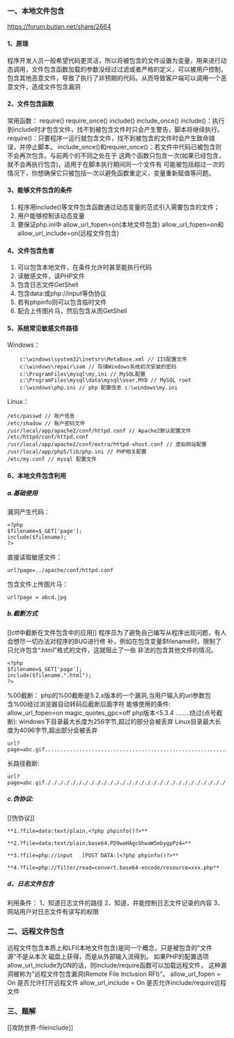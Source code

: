 ### 一、本地文件包含
https://forum.butian.net/share/2664
#### 1、原理
程序开发人员一般希望代码更灵活，所以将被包含的文件设置为变量，用来进行动态调用，文件包含函数加载的参数没经过过滤或者严格的定义，可以被用户控制，包含其他恶意文件，导致了执行了非预期的代码。从而导致客户端可以调用一个恶意文件，造成文件包含漏洞
#### 2、文件包含函数
常用函数：
	require()
	require_once()
	include()
	include_once()
include()：执行到include时才包含文件，找不到被包含文件时只会产生警告，脚本将继续执行。
require()：只要程序一运行就包含文件，找不到被包含的文件时会产生致命错误，并停止脚本。
include_once()和requier_once()：若文件中代码已被包含则不会再次包含。与前两个的不同之处在于
这两个函数只包含一次(如果已经包含，就不会再执行包含)，适用于在脚本执行期间同一个文件有
可能被包括超过一次的情况下，你想确保它只被包括一次以避免函数重定义，变量重新赋值等问题。
#### 3、能够文件包含的条件
1. 程序用include()等文件包含函数通过动态变量的范式引入需要包含的文件；
2. 用户能够控制该动态变量
3. 要保证php.ini中
		allow_url_fopen=on(本地文件包含)
		allow_url_fopen=on和allow_url_include=on(远程文件包含)
#### 4、文件包含危害
1. 可以包含本地文件，在条件允许时甚至能执行代码
2. 读敏感文件，读PHP文件
3. 包含日志文件GetShell
4. 包含data:或php://input等伪协议
5. 若有phpinfo则可以包含临时文件
6. 配合上传图片马，然后包含从而GetShell
#### 5、系统常见敏感文件路径
Windows：
```
	c:\windows\system32\inetsrv\MetaBase.xml // IIS配置文件
	c:\windows\repair\sam // 存储Windows系统初次安装的密码
	c:\ProgramFiles\mysql\my,ini // MySQL配置
	c:\ProgramFiles\mysql\data\mysql\user.MYD // MySQL root
	c:\windows\php.ini // php 配置信息 c:\windows\my.ini
```
Linux：
```
/etc/passwd // 账户信息
/etc/shadow // 账户密码文件
/usr/local/app/apache2/conf/httpd.conf // Apache2默认配置文件
/etc/httpd/conf/httpd.conf
/usr/local/app/apache2/conf/extra/httpd-vhost.conf // 虚拟网站配置
/usr/local/app/php5/lib/php.ini // PHP相关配置
/etc/my.conf // mysql 配置文件
```


#### 6、本地文件包含利用
##### a.基础使用
漏洞产生代码：
```
<?php
$filename=$_GET['page'];
include($filename);
?>
```
直接读取敏感文件：
```
url?page=../apache/conf/httpd.conf
```
包含文件上传图片马：
```
url?page = abcd.jpg
```
##### b.截断方式
[[ctf中截断在文件包含中的应用]]
程序员为了避免自己编写从程序出现问题，有人会想尽一切办法对程序的BUG进行修
补，例如在包含变量$filename时，限制了只允许包含“.html”格式的文件，这就阻止了一些
非法的包含其他文件的情况。
```
<?php
$filename=$_GET['page'];
include($filename.".html");
?>
```
%00截断：
	php的%00截断是5.2.x版本的一个漏洞,当用户输入的url参数包含%00经过浏览器自动转码后截断后面字符
    能够使用的条件:
	    allow_url_fopen=on
	    magic_quotes_gpc=off
	    php版本<5.3.4
........绕过(点号截断):
	windows下目录最大长度为256字节,超过的部分会被丢弃
	Linux目录最大长度为4096字节,超出部分会被丢弃
```
url?page=abc.gif...........................................................................................................................
```
长路径截断:
```
url?page=abc.gif././././././././././././././././././././././././././././././././././././././././././././././././././././././././././././././././././././././././././././././././././././././././././././././././././././././././././././././././././././././././././././././././././././
```




##### c.伪协议:
[[伪协议]]
```
**1.?file=data:text/plain,<?php phpinfo()?>**

**2.?file=data:text/plain;base64,PD9waHAgcGhwaW5mbygpPz4=**

**3.?file=php://input   [POST DATA:]<?php phpinfo()?>**

**4.?file=php://filter/read=convert.base64-encode/resource=xxx.php**
```
##### d、日志文件包含
利用条件：
	1、知道日志文件的路径
	2、知道，并能控制日志文件记录的内容
	3、网站用户对日志文件有读写的权限
### 二、远程文件包含
远程文件包含本质上和LFI(本地文件包含)是同一个概念，只是被包含的"文件源"不是从本次
磁盘上获得，而是从外部输入流得到。
如果PHP的配置选项allow_url_include为ON的话，则include/require函数可以加载远程文件，
这种漏洞被称为"远程文件包含漏洞(Remote File Inclusion RFI)"。
allow_url_fopen = On 是否允许打开远程文件
allow_url_include = On 是否允许include/require远程文件

### 三、题解
[[攻防世界-fileinclude]]